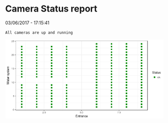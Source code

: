 Camera Status report
================
03/06/2017 - 17:15:41

    All cameras are up and running

![](camreport_files/figure-markdown_github/unnamed-chunk-2-1.png)
